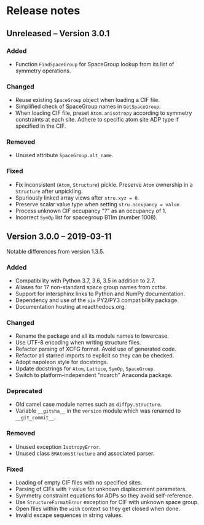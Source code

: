 # Release notes

## Unreleased – Version 3.0.1

### Added

- Function `FindSpaceGroup` for SpaceGroup lookup from its list
  of symmetry operations.

### Changed

- Reuse existing `SpaceGroup` object when loading a CIF file.
- Simplified check of SpaceGroup names in `GetSpaceGroup`.
- When loading CIF file, preset `Atom.anisotropy` according
  to symmetry constraints at each site.  Adhere to specific
  atom site ADP type if specified in the CIF.

### Removed

- Unused attribute `SpaceGroup.alt_name`.

### Fixed

- Fix inconsistent (`Atom`, `Structure`) pickle.  Preserve `Atom`
  ownership in a `Structure` after unpickling.
- Spuriously linked array views after `stru.xyz = 0`.
- Preserve scalar value type when setting `stru.occupancy = value`.
- Process unknown CIF occupancy "?" as an occupancy of 1.
- Incorrect `SymOp` list for spacegroup B11m (number 1008).


## Version 3.0.0 – 2019-03-11

Notable differences from version 1.3.5.

### Added

- Compatibility with Python 3.7, 3.6, 3.5 in addition to 2.7.
- Aliases for 17 non-standard space group names from cctbx.
- Support for intersphinx links to Python and NumPy documentation.
- Dependency and use of the `six` PY2/PY3 compatibility package.
- Documentation hosting at readthedocs.org.

### Changed

- Rename the package and all its module names to lowercase.
- Use UTF-8 encoding when writing structure files.
- Refactor parsing of XCFG format.  Avoid use of generated code.
- Refactor all starred imports to explicit so they can be checked.
- Adopt napoleon style for docstrings.
- Update docstrings for `Atom`, `Lattice`, `SymOp`, `SpaceGroup`.
- Switch to platform-independent "noarch" Anaconda package.

### Deprecated

- Old camel case module names such as `diffpy.Structure`.
- Variable `__gitsha__` in the `version` module which was renamed
  to `__git_commit__`.

### Removed

- Unused exception `IsotropyError`.
- Unused class `BRAtomsStructure` and associated parser.

### Fixed

- Loading of empty CIF files with no specified sites.
- Parsing of CIFs with `?` value for unknown displacement parameters.
- Symmetry constraint equations for ADPs so they avoid self-reference.
- Use `StructureFormatError` exception for CIF with unknown space group.
- Open files within the `with` context so they get closed when done.
- Invalid escape sequences in string values.

